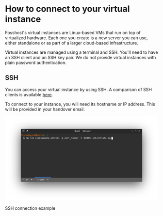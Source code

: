 # How to connect to your virtual instance


Fosshost's virtual instances are Linux-based VMs that run on top of virtualized hardware. Each one you create is a new server you can use, either standalone or as part of a larger cloud-based infrastructure.

Virtual instances are managed using a terminal and SSH. You'll need to have an SSH client and an SSH key pair. We do not provide virtual instances with plain password authentication. 

## SSH


You can access your virtual instance by using SSH. A comparison of SSH clients is available [here](https://en.wikipedia.org/wiki/Comparison_of_SSH_clients).

To connect to your instance, you will need its hostname or IP address. This will be provided in your handover email.

![](/assets/ssh-connection-example.png)

SSH connection example
